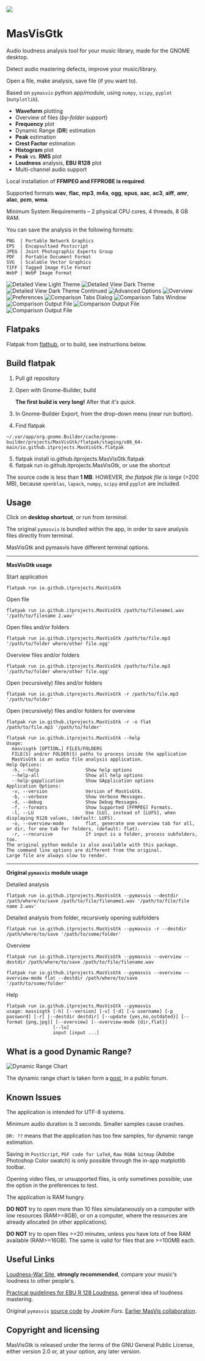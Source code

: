 ![](./data/icons/hicolor/scalable/apps/io.github.itprojects.MasVisGtk.svg)

MasVisGtk
=========

Audio loudness analysis tool for your music library, made for the GNOME desktop.

Detect audio mastering defects, improve your music/library.

Open a file, make analysis, save file (if you want to).

Based on `pymasvis` python app/module, using `numpy`, `scipy`, `pyplot` (`matplotlib`).

* **Waveform** plotting
* Overview of files (*by-folder* support)
* **Frequency** plot
* Dynamic Range (**DR**) estimation
* **Peak** estimation
* **Crest Factor** estimation
* **Histogram** plot
* **Peak** vs. **RMS** plot
* **Loudness** analysis, **EBU R128** plot
* Multi-channel audio support

Local installation of **FFMPEG and FFPROBE is required**.

Supported formats **wav**, **flac**, **mp3**, **m4a**, **ogg**, **opus**, **aac**, **ac3**, **aiff**, **amr**, **alac**, **pcm**, **wma**.

Minimum System Requirements – 2 physical CPU cores, 4 threads, 8 GB RAM.

You can save the analysis in the following formats:
```
PNG  | Portable Network Graphics
EPS  | Encapsultaed Postscript
JPEG | Joint Photographic Experts Group
PDF  | Portable Document Format
SVG  | Scalable Vector Graphics
TIFF | Tagged Image File Format
WebP | WebP Image Format
```

![Detailed View Light Theme](./img/1.png)
![Detailed View Dark Theme](./img/2.png)
![Detailed View Dark Theme Continued](./img/3.png)
![Advanced Options](./img/4.png)
![Overview](./img/5.png)
![Preferences](./img/6.png)
![Comparison Tabs Dialog](./img/7.png)
![Comparison Tabs Window](./img/8.png)
![Comparison Output File](./img/9.png)
![Comparison Output File](./img/10.png)
![Comparison Output File](./img/11.gif)

Flatpaks
--------

Flatpak from [flathub](https://flathub.org/apps/io.github.itprojects.MasVisGtk), or to build, see instructions below.


Build flatpak
-------------

1. Pull git repository
2. Open with Gnome-Builder, build

   **The first build is very long!** After that *it's quick*.

4. In Gnome-Builder Export, from the drop-down menu (near run button).
5. Find flatpak

`~/.var/app/org.gnome.Builder/cache/gnome-builder/projects/MasVisGtk/flatpak/staging/x86_64-main/io.github.itprojects.MasVisGtk.flatpak`

5. flatpak install io.github.itprojects.MasVisGtk.flatpak
6. flatpak run io.github.itprojects.MasVisGtk, or use the shortcut

The source code is less than **1 MB**. HOWEVER, *the flatpak file is large* (>200 MB), because `openblas`, `lapack`, `numpy`, `scipy` and `pyplot` are included.

Usage
-----

Click on **desktop shortcut**, or run from *terminal*.

The original `pymasvis` is bundled within the app, in order to save analysis files directly from terminal.

MasVisGtk and pymasvis have different terminal options.

------------

**MasVisGtk usage**

Start application
```
flatpak run io.github.itprojects.MasVisGtk
```

Open file
```
flatpak run io.github.itprojects.MasVisGtk /path/to/filename1.wav '/path/to/filename 2.wav'
```

Open files and/or folders
```
flatpak run io.github.itprojects.MasVisGtk /path/to/file.mp3 '/path/to/folder where/other file.ogg'
```

Overview files and/or folders
```
flatpak run io.github.itprojects.MasVisGtk /path/to/file.mp3 '/path/to/folder where/other file.ogg'
```

Open (recursively) files and/or folders
```
flatpak run io.github.itprojects.MasVisGtk -r /path/to/file.mp3 '/path/to/folder'
```

Open (recursively) files and/or folders for overview
```
flatpak run io.github.itprojects.MasVisGtk -r -o flat /path/to/file.mp3 '/path/to/folder'
```

```
flatpak run io.github.itprojects.MasVisGtk --help
Usage:
  masvisgtk [OPTION…] FILES/FOLDERS
  FILE(S) and/or FOLDER(S) paths to process inside the application
  MasVisGtk is an audio file analysis application.
Help Options:
  -h, --help                 Show help options
  --help-all                 Show all help options
  --help-gapplication        Show GApplication options
Application Options:
  -v, --version              Version of MasVisGtk.
  -b, --verbose              Show Verbose Messages.
  -d, --debug                Show Debug Messages.
  -f, --formats              Show Supported [FFMPEG] Formats.
  -l, --LU                   Use [LU], instead of [LUFS], when displaying R128 values, (default: LUFS).
  -o, --overview-mode        flat, generate one overview tab for all, or dir, for one tab for folders, (default: flat).
  -r, --recursive            If input is a folder, process subfolders, too.
The original python module is also available with this package.
The command line options are different from the original.
Large file are always slow to render.
```

------------

**Original `pymasvis` module usage**

Detailed analysis
```
flatpak run io.github.itprojects.MasVisGtk --pymasvis --destdir /path/where/to/save /path/to/file/filename1.wav '/path/to/file/file name 2.wav'
```

Detailed analysis from folder, recursively opening subfolders
```
flatpak run io.github.itprojects.MasVisGtk --pymasvis -r --destdir /path/where/to/save '/path/to/some/folder'
```

Overview
```
flatpak run io.github.itprojects.MasVisGtk --pymasvis --overview --destdir /path/where/to/save /path/to/file/filename.wav

flatpak run io.github.itprojects.MasVisGtk --pymasvis --overview --overview-mode flat --destdir /path/where/to/save '/path/to/some/folder'
```

Help
```
flatpak run io.github.itprojects.MasVisGtk --pymasvis
usage: masvisgtk [-h] [--version] [-v] [-d] [-u username] [-p password] [-r] [--destdir destdir] [--update {yes,no,outdated}] [--format {png,jpg}] [--overview] [--overview-mode {dir,flat}]
                 [--lu]
                 input [input ...]
```

What is a good Dynamic Range?
-----------------------------

![Dynamic Range Chart](./img/12.png)

The dynamic range chart is taken form a [post](forums.stevehoffman.tv), in a public forum.

Known Issues
------------

The application is intended for UTF-8 systems.

Minimum audio duration is 3 seconds. Smaller samples cause crashes.

`DR: ??` means that the application has too few samples, for dynamic range estimation.

Saving in `PostScript`, `PGF code for LaTeX`, `Raw RGBA bitmap` (Adobe Photoshop Color swatch) is only possible through the in-app matplotlib toolbar.

Opening video files, or unsupported files, is only sometimes possible; use the option in the preferences to test.

The application is RAM hungry.

**DO NOT** try to open more than 10 files simulataneously on a computer with low resources (RAM>=8GB), or on a computer, where the resources are already allocated (in other applications).

**DO NOT** try to open files >=20 minutes, unless you have lots of free RAM available (RAM>=16GB). The same is valid for files that are >=100MB each.


Useful Links
------------

[Loudness-War Site](https://dr.loudness-war.info/), **strongly recommended**, compare your music's loudness to other people's.

[Practical guidelines for EBU R 128 Loudness](https://tech.ebu.ch/publications/tech3343), general idea of loudness mastering.

Original `pymasvis` [source code](https://github.com/joakimfors/PyMasVis) by *Joakim Fors*. [Earlier MasVis collaboration](https://www.lts.a.se/ljudteknik/masvis).

Copyright and licensing
-----------------------

MasVisGtk is released under the terms of the GNU General Public License, either version 2.0 or, at your option, any later version.
